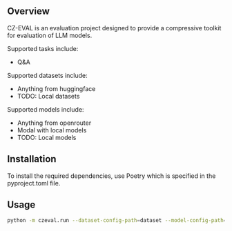 ## Overview
CZ-EVAL is an evaluation project designed to provide a compressive toolkit for evaluation of LLM models.

Supported tasks include:
- Q&A

Supported datasets include:
- Anything from huggingface
- TODO: Local datasets

Supported models include:
- Anything from openrouter
- Modal with local models
- TODO: Local models

## Installation

To install the required dependencies, use Poetry which is specified in the pyproject.toml file.


## Usage
```bash
python -m czeval.run --dataset-config-path=dataset --model-config-path=model --task-config-path=task